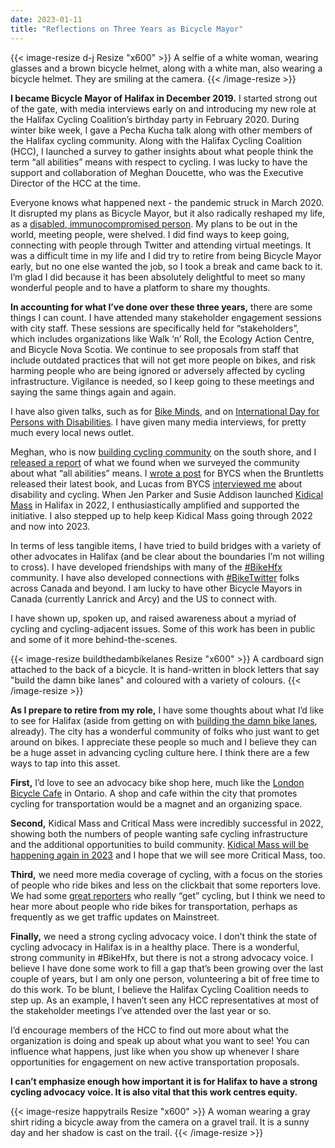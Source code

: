 ```yaml
---
date: 2023-01-11
title: "Reflections on Three Years as Bicycle Mayor"
---
```


{{< image-resize d-j Resize "x600" >}}
A selfie of a white woman, wearing glasses and a brown bicycle helmet, along with a white man, also wearing a bicycle helmet. They are smiling at the camera.
{{< /image-resize >}}

**I became Bicycle Mayor of Halifax in December 2019.** I started strong out of the gate, with media interviews early on and introducing my new role at the Halifax Cycling Coalition’s birthday party in February 2020. During winter bike week, I gave a Pecha Kucha talk along with other members of the Halifax cycling community. Along with the Halifax Cycling Coalition (HCC), I launched a survey to gather insights about what people think the term “all abilities” means with respect to cycling. I was lucky to have the support and collaboration of Meghan Doucette, who was the Executive Director of the HCC at the time.

Everyone knows what happened next - the pandemic struck in March 2020. It disrupted my plans as Bicycle Mayor, but it also radically reshaped my life, as a [disabled, immunocompromised person](https://bikeottawa.ca/2021/02/03/jillian-banfields-story-of-bike-love-inclusion-through-cycling/). My plans to be out in the world, meeting people, were shelved. I did find ways to keep going, connecting with people through Twitter and attending virtual meetings. It was a difficult time in my life and I did try to retire from being Bicycle Mayor early, but no one else wanted the job, so I took a break and came back to it. I’m glad I did because it has been absolutely delightful to meet so many wonderful people and to have a platform to share my thoughts.

**In accounting for what I’ve done over these three years,** there are some things I can count. I have attended many stakeholder engagement sessions with city staff. These sessions are specifically held for “stakeholders”, which includes organizations like Walk ‘n’ Roll, the Ecology Action Centre, and Bicycle Nova Scotia. We continue to see proposals from staff that include outdated practices that will not get more people on bikes, and risk harming people who are being ignored or adversely affected by cycling infrastructure. Vigilance is needed, so I keep going to these meetings and saying the same things again and again.

I have also given talks, such as for [Bike Minds](https://bikeminds.ca/2020/08/12/bikes-fate/), and on [International Day for Persons with Disabilities](https://m.facebook.com/events/d41d8cd9/sheroes-rising-the-spirit-of-women-with-disabilities/619073005445284/). I have given many media interviews, for pretty much every local news outlet.

Meghan, who is now [building cycling community](https://www.facebook.com/groups/1241491869732576/) on the south shore, and I [released a report](https://cyclehalifax.ca/2021/03/what-does-all-abilities-mean/) of what we found when we surveyed the community about what “all abilities” means. I [wrote a post](https://bycs.org/curbing-traffic-through-the-eyes-of-halifaxs-bicycle-mayor/) for BYCS when the Bruntletts released their latest book, and Lucas from BYCS [interviewed me](https://bycs.org/planning-for-all-needs-with-jillian-banfield/) about disability and cycling. When Jen Parker and Susie Addison launched [Kidical Mass](/kidical-mass) in Halifax in 2022, I enthusiastically amplified and supported the initiative. I also stepped up to help keep Kidical Mass going through 2022 and now into 2023.

In terms of less tangible items, I have tried to build bridges with a variety of other advocates in Halifax (and be clear about the boundaries I’m not willing to cross). I have developed friendships with many of the [#BikeHfx](https://twitter.com/search?q=%23BikeHfx) community. I have also developed connections with [#BikeTwitter](https://twitter.com/search?q=%23BikeTwitter) folks across Canada and beyond. I am lucky to have other Bicycle Mayors in Canada (currently Lanrick and Arcy) and the US to connect with.

I have shown up, spoken up, and raised awareness about a myriad of cycling and cycling-adjacent issues. Some of this work has been in public and some of it more behind-the-scenes.

{{< image-resize buildthedambikelanes Resize "x600" >}}
A cardboard sign attached to the back of a bicycle. It is hand-written in block letters that say "build the damn bike lanes" and coloured with a variety of colours.
{{< /image-resize >}}

**As I prepare to retire from my role,** I have some thoughts about what I’d like to see for Halifax (aside from getting on with [building the damn bike lanes](https://www.instagram.com/reel/Ci26AaaJmzV/?igshid=Zjc2ZTc4Nzk=), already).
The city has a wonderful community of folks who just want to get around on bikes. I appreciate these people so much and I believe they can be a huge asset in advancing cycling culture here. I think there are a few ways to tap into this asset.

**First,** I’d love to see an advocacy bike shop here, much like the [London Bicycle Cafe](https://www.londonbicyclecafe.com) in Ontario. A shop and cafe within the city that promotes cycling for transportation would be a magnet and an organizing space.

**Second,** Kidical Mass and Critical Mass were incredibly successful in 2022, showing both the numbers of people wanting safe cycling infrastructure and the additional opportunities to build community. [Kidical Mass will be happening again in 2023](/kidical-mass) and I hope that we will see more Critical Mass, too.

**Third,** we need more media coverage of cycling, with a focus on the stories of people who ride bikes and less on the clickbait that some reporters love. We had some [great reporters](https://globalnews.ca/video/9007364/hundreds-ride-in-halifax-to-show-solidarity-for-injured-cyclist) who really “get” cycling, but I think we need to hear more about people who ride bikes for transportation, perhaps as frequently as we get traffic updates on Mainstreet.

**Finally,** we need a strong cycling advocacy voice. I don’t think the state of cycling advocacy in Halifax is in a healthy place. There is a wonderful, strong community in #BikeHfx, but there is not a strong advocacy voice. I believe I have done some work to fill a gap that’s been growing over the last couple of years, but I am only one person, volunteering a bit of free time to do this work. To be blunt, I believe the Halifax Cycling Coalition needs to step up. As an example, I haven’t seen any HCC representatives at most of the stakeholder meetings I’ve attended over the last year or so.

I’d encourage members of the HCC to find out more about what the organization is doing and speak up about what you want to see! You can influence what happens, just like when you show up whenever I share opportunities for engagement on new active transportation proposals.

**I can’t emphasize enough how important it is for Halifax to have a strong cycling advocacy voice. It is also vital that this work centres equity.**

{{< image-resize happytrails Resize "x600" >}}
A woman wearing a gray shirt riding a bicycle away from the camera on a gravel trail. It is a sunny day and her shadow is cast on the trail.
{{< /image-resize >}}

